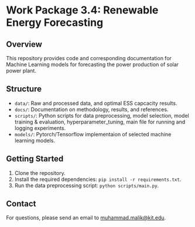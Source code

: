 # Work Package 3.4: Renewable Energy Forecasting

## Overview
This repository provides code and corresponding documentation for Machine Learning models for forecasting the power production of solar power plant. 

## Structure
- `data/`: Raw and processed data, and optimal ESS capcacity results.
- `docs/`: Documentation on methodology, results, and references.
- `scripts/`: Python scripts for data preprocessing, model selection, model training & evaluation, hyperparameter_tuning, main file for running and logging experiments.
- `models/`: Pytorch/Tensorflow implementaion of selected machine learning models.


## Getting Started
1. Clone the repository.
2. Install the required dependencies: `pip install -r requirements.txt`.
3. Run the data preprocessing script: `python scripts/main.py`.

## Contact
For questions, please send an email to muhammad.malik@kit.edu.

